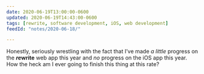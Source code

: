 ```yaml
---
date: 2020-06-19T13:00:00-0600
updated: 2020-06-19T14:43:00-0600
tags: [rewrite, software development, iOS, web development]
feedId: "notes/2020-06-18/"

---
```


Honestly, seriously wrestling with the fact that I’ve made *a little* progress on the <b><i>re</i>write</b> web app this year and *no* progress on the iOS app this year. How the heck am I ever going to finish this thing at this rate?
